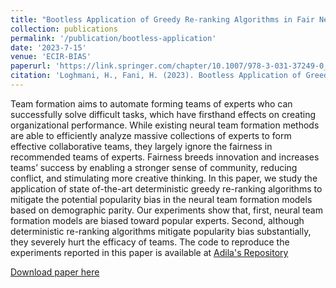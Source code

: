 ```yaml
---
title: "Bootless Application of Greedy Re-ranking Algorithms in Fair Neural Team Formation"
collection: publications
permalink: '/publication/bootless-application'
date: '2023-7-15'
venue: 'ECIR-BIAS'
paperurl: 'https://link.springer.com/chapter/10.1007/978-3-031-37249-0_9'
citation: 'Loghmani, H., Fani, H. (2023). Bootless Application of Greedy Re-ranking Algorithms in Fair Neural Team Formation. BIAS 2023. Communications in Computer and Information Science, vol 1840. Springer, Cham. https://doi.org/10.1007/978-3-031-37249-0_9'
---
```


Team formation aims to automate forming teams of experts who can successfully solve difficult tasks, which have firsthand effects on creating organizational performance. While existing neural team formation methods are able to efficiently analyze massive collections of experts to form effective collaborative teams, they largely ignore the fairness in recommended teams of experts. Fairness breeds innovation and increases teams’ success by enabling a stronger sense of community, reducing conflict, and stimulating more creative thinking. In this paper, we study the application of state of-the-art deterministic greedy re-ranking algorithms to mitigate the potential popularity bias in the neural team formation models based on demographic parity. Our experiments show that, first, neural team formation models are biased toward popular experts. Second, although deterministic re-ranking algorithms mitigate popularity bias substantially, they severely hurt the efficacy of teams. The code to reproduce the experiments reported in this paper is available at [Adila's Repository](https://github.com/fani-lab/Adila/tree/bias23)


[Download paper here](https://link.springer.com/chapter/10.1007/978-3-031-37249-0_9)
